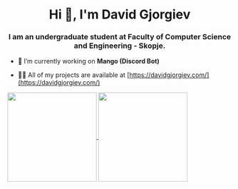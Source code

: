 <h1 align="center">Hi 👋, I'm David Gjorgiev</h1>
<h3 align="center">I am an undergraduate student at Faculty of Computer Science and Engineering - Skopje.</h3>

- 🔭 I’m currently working on **Mango (Discord Bot)**

- 👨‍💻 All of my projects are available at [https://davidgjorgiev.com/](https://davidgjorgiev.com/)

<a href="https://github.com/anuraghazra/github-readme-stats">
  <img height=200 align="center" src="https://github-readme-stats.vercel.app/api?username=DavidGjorgiev314&theme=gotham&show_icons=true" />
</a>
<a href="https://github.com/anuraghazra/convoychat">
  <img height=200 align="center" src="https://github-readme-stats.vercel.app/api/top-langs/?username=DavidGjorgiev314&langs_count=4&card_width=200" />
</a>
